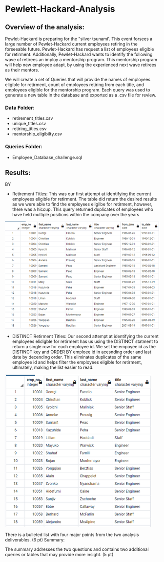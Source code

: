 # Pewlett-Hackard-Analysis

## Overview of the analysis:

Pewlet-Hackard is preparing for the "silver tsunami'. This event forsees a large number of Pewlet-Hackard current employees retiring in the forseeable future. Pewlet-Hackard has request a list of employees eligible for retirment. Additionally, Pewlet-Hackard wants to identify the following wave  of retirees an imploy a mentorship program. This mentorship program will help new employee adapt, by using the experienced next wave retirees as their mentors.

We will create a set of Queries that will provide the names of employees eligible for retirment, count of employees retiring from each title, and employees eligible for the mentorship program. Each query was used to generate a new table in the database and exported as a .csv file for review.

### Data Folder:
- retirement_titles.csv
- unique_titles.csv
- retiring_titles.csv
- mentorship_eligibilty.csv

### Queries Folder:
- Employee_Database_challenge.sql

## Results:
BY
- Retirement Titles: This was our first attempt at identifying the current employees eligible for retirment. The table did return the desired results as we were able to find the employees eligilbe for retirment, however, there was a hiccup. This query returned duplicates of employees who have held multiple positions within the company over the years.

![retirement_titles](https://github.com/JoseEspinosaTello/Pewlett-Hackard-Analysis/blob/main/Resources/retirement_titles.png)

- DISTINCT Retirment Titles: Our second attempt at identifying the current employees elidigble for retirment has us using the DISTINCT statment to return a single row for each employee id. We set the empoyee id as the DISTINCT key and ORDER BY emploee id in acesnding order and last date by decending order. This eliminates duplicates of the same employee id and helps filter the employees eligible for retirment, ultimately, making the list easier to read.

![unique_titles](https://github.com/JoseEspinosaTello/Pewlett-Hackard-Analysis/blob/main/Resources/unique_titles.png)

There is a bulleted list with four major points from the two analysis deliverables. (6 pt)
Summary:

The summary addresses the two questions and contains two additional queries or tables that may provide more insight. (5 pt)